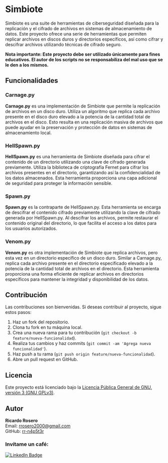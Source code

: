 # Simbiote

Simbiote es una suite de herramientas de ciberseguridad diseñada para la replicación y el cifrado de archivos en sistemas de almacenamiento de datos. Este proyecto ofrece una serie de herramientas que permiten replicar archivos en discos duros y directorios específicos, así como cifrar y descifrar archivos utilizando técnicas de cifrado seguro.

**Nota importante: Este proyecto debe ser utilizado únicamente para fines educativos. El autor de los scripts no se responsabiliza del mal uso que se le den a los mismos.**

## Funcionalidades

### Carnage.py

**Carnage.py** es una implementación de Simbiote que permite la replicación de archivos en un disco duro. Utiliza un algoritmo que replica cada archivo presente en el disco duro elevado a la potencia de la cantidad total de archivos en el disco. Esto resulta en una replicación masiva de archivos que puede ayudar en la preservación y protección de datos en sistemas de almacenamiento local.

### HellSpawn.py

**HellSpawn.py** es una herramienta de Simbiote diseñada para cifrar el contenido de un directorio utilizando una clave de cifrado generada previamente. Utiliza la biblioteca de criptografía Fernet para cifrar los archivos presentes en el directorio, garantizando así la confidencialidad de los datos almacenados. Esta herramienta proporciona una capa adicional de seguridad para proteger la información sensible.

### Spawn.py

**Spawn.py** es la contraparte de HellSpawn.py. Esta herramienta se encarga de descifrar el contenido cifrado previamente utilizando la clave de cifrado generada por HellSpawn.py. Al descifrar los archivos, permite restaurar el contenido original del directorio, lo que facilita el acceso a los datos para los usuarios autorizados.

### Venom.py

**Venom.py** es otra implementación de Simbiote que replica archivos, pero esta vez en un directorio específico de un disco duro. Similar a Carnage.py, replica cada archivo presente en el directorio especificado elevado a la potencia de la cantidad total de archivos en el directorio. Esta herramienta proporciona una forma eficiente de replicar archivos en directorios específicos para mantener la integridad y disponibilidad de los datos.

## Contribución

Las contribuciones son bienvenidas. Si deseas contribuir al proyecto, sigue estos pasos:

1. Haz un fork del repositorio.
2. Clona tu fork en tu máquina local.
3. Crea una nueva rama para tu contribución (`git checkout -b feature/nueva-funcionalidad`).
4. Realiza tus cambios y haz commits (`git commit -am 'Agrega nueva funcionalidad'`).
5. Haz push a tu rama (`git push origin feature/nueva-funcionalidad`).
6. Abre un pull request en GitHub.

## Licencia

Este proyecto está licenciado bajo la [Licencia Pública General de GNU, versión 3 (GNU GPLv3)](LICENSE).

## Autor

**Ricardo Rosero**  
Email: rrosero2000@gmail.com  
GitHub: [rr-n4p5t3r](https://github.com/rr-n4p5t3r)

### Invítame un café: ###

<div id="badges">
  <a href="https://www.buymeacoffee.com/elblogden4p5t3r" target="_blank">
    <img src="https://img.shields.io/badge/buymeacoffee-yellow?style=for-the-badge&logo=buymeacoffee&logoColor=white" alt="LinkedIn Badge"/>
  </a>
</div>
